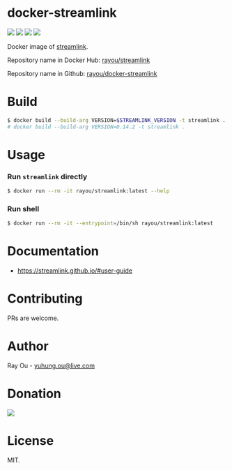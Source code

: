 [github]: https://github.com/rayou/docker-streamlink
[app-github]: https://github.com/streamlink/streamlink
[microbadger]: https://microbadger.com/images/rayou/streamlink
[dockerstore]: https://hub.docker.com/r/rayou/streamlink
[donation]: https://donorbox.org/rayou?amount=10

# docker-streamlink
[![](https://images.microbadger.com/badges/image/rayou/streamlink.svg)][microbadger] [![](https://images.microbadger.com/badges/version/rayou/streamlink.svg)][microbadger] [![](https://img.shields.io/docker/stars/rayou/streamlink.svg)][dockerstore] [![](https://img.shields.io/badge/Donate-Donorbox-green.svg)][donation]

Docker image of [streamlink][app-github].

Repository name in Docker Hub: [rayou/streamlink][dockerstore]

Repository name in Github: [rayou/docker-streamlink][github]

# Build
```bash
$ docker build --build-arg VERSION=$STREAMLINK_VERSION -t streamlink .
# docker build --build-arg VERSION=0.14.2 -t streamlink .
```

# Usage

### Run `streamlink` directly
```bash
$ docker run --rm -it rayou/streamlink:latest --help
```

### Run shell
```bash
$ docker run --rm -it --entrypoint=/bin/sh rayou/streamlink:latest
```

# Documentation
- https://streamlink.github.io/#user-guide

# Contributing

PRs are welcome.

# Author

Ray Ou - yuhung.ou@live.com

# Donation

[![](https://d1iczxrky3cnb2.cloudfront.net/button-small-green.png)][donation]

# License

MIT.